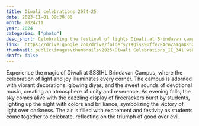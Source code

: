 ```yaml
---
title: Diwali celebrations 2024-25
date: 2023-11-01 09:30:00
month: 2024/11
year: 2024
categories: ["photo"]
desc_short: Celebrating the festival of lights Diwali at Brindavan campus 
link:  https://drive.google.com/drive/folders/1KQiss90ffv7EAcuZaYqaKKhzeRg8lszo?usp=drive_link
thumbnail: public\images\thumbnails\2025\Diwali Celebrations_II_341.webp
draft: false
---
```


 Experience the magic of Diwali at SSSIHL Brindavan Campus, where the celebration of light and joy illuminates every corner. The campus is adorned with vibrant decorations, glowing diyas, and the sweet sounds of devotional music, creating an atmosphere of unity and reverence. As evening falls, the sky comes alive with the dazzling display of firecrackers burst by students, lighting up the night with colors and brilliance, symbolizing the victory of light over darkness. The air is filled with excitement and festivity as students come together to celebrate, reflecting on the triumph of good over evil.
